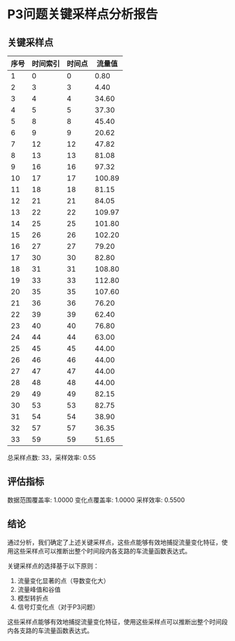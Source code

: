 # P3问题关键采样点分析报告

## 关键采样点

| 序号 | 时间索引 | 时间点 | 流量值 |
|------|----------|--------|-----------|
| 1 | 0 | 0 | 0.80 |
| 2 | 3 | 3 | 4.40 |
| 3 | 4 | 4 | 34.60 |
| 4 | 5 | 5 | 37.30 |
| 5 | 8 | 8 | 45.40 |
| 6 | 9 | 9 | 20.62 |
| 7 | 12 | 12 | 47.82 |
| 8 | 13 | 13 | 81.08 |
| 9 | 16 | 16 | 97.32 |
| 10 | 17 | 17 | 100.89 |
| 11 | 18 | 18 | 81.15 |
| 12 | 21 | 21 | 84.05 |
| 13 | 22 | 22 | 109.97 |
| 14 | 25 | 25 | 101.80 |
| 15 | 26 | 26 | 102.20 |
| 16 | 27 | 27 | 79.20 |
| 17 | 30 | 30 | 82.80 |
| 18 | 31 | 31 | 108.80 |
| 19 | 33 | 33 | 112.80 |
| 20 | 35 | 35 | 107.60 |
| 21 | 36 | 36 | 76.20 |
| 22 | 39 | 39 | 62.40 |
| 23 | 40 | 40 | 76.80 |
| 24 | 44 | 44 | 63.00 |
| 25 | 45 | 45 | 44.00 |
| 26 | 46 | 46 | 44.00 |
| 27 | 47 | 47 | 44.00 |
| 28 | 48 | 48 | 44.00 |
| 29 | 49 | 49 | 82.15 |
| 30 | 53 | 53 | 82.75 |
| 31 | 54 | 54 | 38.90 |
| 32 | 57 | 57 | 36.35 |
| 33 | 59 | 59 | 51.65 |

总采样点数: 33，采样效率: 0.55

## 评估指标

数据范围覆盖率: 1.0000
变化点覆盖率: 1.0000
采样效率: 0.5500

## 结论

通过分析，我们确定了上述关键采样点，这些点能够有效地捕捉流量变化特征，使用这些采样点可以推断出整个时间段内各支路的车流量函数表达式。

关键采样点的选择基于以下原则：

1. 流量变化显著的点（导数变化大）
2. 流量峰值和谷值
3. 模型转折点
4. 信号灯变化点（对于P3问题）

这些采样点能够有效地捕捉流量变化特征，使用这些采样点可以推断出整个时间段内各支路的车流量函数表达式。
